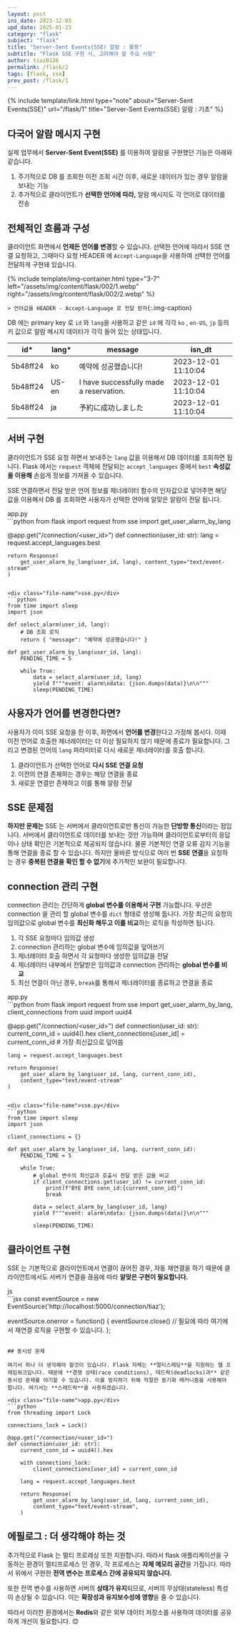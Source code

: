 ```yaml
---
layout: post
ins_date: 2023-12-03
upd_date: 2025-01-23
category: "flask"
subject: "flask"
title: "Server-Sent Events(SSE) 알람 : 활용"
subtitle: "Flask SSE 구현 시, 고려해야 할 주요 사항"
author: tiaz0128
permalink: /flask/2
tags: [flask, sse]
prev_post: /flask/1
---
```


{% include template/link.html
  type="note"
  about="Server-Sent Events(SSE)"
  url="/flask/1"
  title="Server-Sent Events(SSE) 알람 : 기초"
%}

## 다국어 알람 메시지 구현

실제 업무에서 **Server-Sent Event(SSE)** 를 이용하여 알람을 구현했던 기능은 아래와 같습니다.

1. 주기적으로 DB 를 조회한 이전 조회 시간 이후, 새로운 데이터가 있는 경우 알람을 보내는 기능
2. 추가적으로 클라이언트가 **선택한 언어에 따라,** 알람 메시지도 각 언어로 데이터를 전송

## 전체적인 흐름과 구성

클라이언트 화면에서 **언제든 언어를 변경**할 수 있습니다. 선택한 언어에 따라서 SSE 연결 요청하고, 그때마다 요청 HEADER 에 `Accept-Language`을 사용하여 선택한 언어를 전달하게 구현돼 있습니다.

{% include template/img-container.html
    type="3-7"
    left="/assets/img/content/flask/002/1.webp"
    right="/assets/img/content/flask/002/2.webp"
%}

`> 언어값을 HEADER - Accept-Language 로 전달 받자`{:.img-caption}

DB 에는 primary key 로 `id` 와 `lang`을 사용하고 같은 `id` 에 각각 `ko` , `en-US`, `jp` 등의 키 값으로 알람 메시지 데이터가 각각 들어 있는 상태입니다.

| id* | lang* | message | isn_dt |
| --- | --- | --- | --- |
| 5b48ff24 | ko | 예약에 성공했습니다! | 2023-12-01 11:10:04 |
| 5b48ff24 | US-en | I have successfully made a reservation. | 2023-12-01 11:10:04 |
| 5b48ff24 | ja | 予約に成功しました | 2023-12-01 11:10:04 |

## 서버 구현

클라이언트가 SSE 요청 하면서 보내주는 `lang` 값을 이용해서 DB 데이터를 조회하면 됩니다. Flask 에서는 `request` 객체에 전달되는 `accept_languages` 중에서 `best` **속성값을 이용해** 손쉽게 정보를 가져올 수 있습니다.

SSE 연결하면서 전달 받은 언어 정보를 제너레이터 함수의 인자값으로 넣어주면 해당 값을 이용해서 DB 를 조회하면 사용자가 선택한 언어에 알맞은 알람이 전달 됩니다.

<div class="file-name">app.py</div>
```python
from flask import request
from sse import get_user_alarm_by_lang

@app.get("/connection/<user_id>")
def connection(user_id: str):
    lang = request.accept_languages.best

    return Response(
        get_user_alarm_by_lang(user_id, lang), content_type="text/event-stream"
    )
```

<div class="file-name">sse.py</div>
```python
from time import sleep
import json

def select_alarm(user_id, lang):
    # DB 조회 로직
    return { "message": "예약에 성공했습니다!" }

def get_user_alarm_by_lang(user_id, lang):
    PENDING_TIME = 5

    while True:
        data = select_alarm(user_id, lang)
        yield f"""event: alarm\ndata: {json.dumps(data)}\n\n"""
        sleep(PENDING_TIME)
```

## 사용자가 언어를 변경한다면?

사용자가 이미 SSE 요청을 한 이후, 화면에서 **언어를 변경**한다고 가정해 봅시다. 이때 이전 언어로 호출한 제너레이터는 더 이상 필요하지 않기 때문에 종료가 필요합니다. 그리고 변경된 언어의 `lang` 파라미터로 다시 새로운 제너레이터를 호출 합니다.

1. 클라이언트가 선택한 언어로 **다시 SSE 연결 요청**
2. 이전의 연결 존재하는 경우는 해당 연결을 종료
3. 새로운 연결만 존재하고 이를 통해 알람 전달

## SSE 문제점

**하지만 문제는** SSE 는 서버에서 클라이언트로만 통신이 가능한 **단방향 통신**이라는 점입니다. 서버에서 클라이언트로 데이터를 보내는 것만 가능하며 클라이언트로부터의 응답이나 상태 확인은 기본적으로 제공되지 않습니다. 물론 기본적인 연결 오류 감지 기능을 통해 연결을 종료 할 수 있습니다. 하지만 올바른 방식으로 여러 번 **SSE 연결**을 요청하는 경우 **중복된 연결을** **확인 할 수 없기**에 추가적인 보완이 필요합니다.

## connection 관리 구현

connection 관리는 간단하게 **global 변수를 이용해서 구현** 가능합니다. 우선은 connection 을 관리 할 global 변수를 `dict` 형태로 생성해 둡니다. 가장 최근의 요청의 임의값으로 global 변수를 **최신화 해두고 이를 비교**하는 로직을 작성하면 됩니다.

1. 각 SSE 요청마다 임의값 생성
2. connection 관리하는 global 변수에 임의값을 덮어쓰기
3. 제너레이터 호출 하면서 각 요청마다 생성한 임의값을 전달
4. 제너레이터 내부에서 전달받은 임의값과 connection 관리하는 **global 변수를 비교**
5. 최신 연결이 아닌 경우, `break`를 통해서 제너레이터를 종료하고 연결을 종료

<div class="file-name">app.py</div>
```python
from flask import request
from sse import get_user_alarm_by_lang, client_connections
from uuid import uuid4

@app.get("/connection/<user_id>")
def connection(user_id: str):
    current_conn_id = uuid4().hex
    client_connections[user_id] = current_conn_id # 가장 최신값으로 덮어씀

    lang = request.accept_languages.best

    return Response(
        get_user_alarm_by_lang(user_id, lang, current_conn_id), 
        content_type="text/event-stream"
    )
```

<div class="file-name">sse.py</div>
```python
from time import sleep
import json

client_connections = {}

def get_user_alarm_by_lang(user_id, lang, current_conn_id):
    PENDING_TIME = 5

    while True:
        # global 변수의 최신값과 호출시 전달 받은 값을 비교
        if client_connections.get(user_id) != current_conn_id:
            print(f"BYE BYE conn_id:{current_conn_id}")
            break

        data = select_alarm_by_lang(user_id, lang)
        yield f"""event: alarm\ndata: {json.dumps(data)}\n\n"""

        sleep(PENDING_TIME)
```

## 클라이언트 구현

SSE 는 기본적으로 클라이언트에서 연결이 끊어진 경우, 자동 재연결을 하기 때문에 클라이언트에서도 서버가 연결을 끊음에 따라 **알맞은 구현이 필요합니다.**

<div class="file-name">js</div>
```jsx
const eventSource = new EventSource('http://localhost:5000/connection/tiaz');

eventSource.onerror = function() {
    eventSource.close()
    // 필요에 따라 여기에서 재연결 로직을 구현할 수 있습니다.
};
```

## 동시성 문제

여기서 하나 더 생각해야 할것이 있습니다. Flask 자체는 **멀티스레딩**을 지원하는 웹 프레임워크입니다. 때문에 **경쟁 상태(race conditions), 데드락(deadlocks)과** 같은 동시성 문제를 야기할 수 있습니다. 이를 방지하기 위해 적절한 동기화 메커니즘을 사용해야 합니다. 여기서는 **스레드락**을 사용하겠습니다.

<div class="file-name">app.py</div>
```python
from threading import Lock

connections_lock = Lock()

@app.get("/connection/<user_id>")
def connection(user_id: str):
    current_conn_id = uuid4().hex

    with connections_lock:
        client_connections[user_id] = current_conn_id

    lang = request.accept_languages.best

    return Response(
        get_user_alarm_by_lang(user_id, lang, current_conn_id),
        content_type="text/event-stream",
    )
```

## 에필로그 : 더 생각해야 하는 것

추가적으로 Flask 는 멀티 프로레싱 또한 지원합니다. 따라서 flask 애플리케이션을 구동하는 환경이 멀티프로세스 인 경우, 각 프로세스는 **자체 메모리 공간**을 가집니다. 따라서 위에서 구현한 **전역 변수는 프로세스 간에 공유되지 않습니다.** 

또한 전역 변수를 사용하면 서버의 **상태가 유지**되므로, 서버의 무상태(stateless) 특성이 손상될 수 있습니다. 이는 **확장성과 유지보수성에 영향**을 줄 수 있습니다.

따라서 이러한 환경에서는 **Redis**와 같은 외부 데이터 저장소를 사용하여 데이터를 공유하게 개선이 필요합니다. 😊
